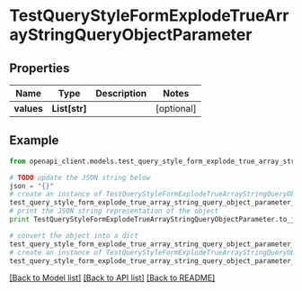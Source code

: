 # TestQueryStyleFormExplodeTrueArrayStringQueryObjectParameter


## Properties
Name | Type | Description | Notes
------------ | ------------- | ------------- | -------------
**values** | **List[str]** |  | [optional] 

## Example

```python
from openapi_client.models.test_query_style_form_explode_true_array_string_query_object_parameter import TestQueryStyleFormExplodeTrueArrayStringQueryObjectParameter

# TODO update the JSON string below
json = "{}"
# create an instance of TestQueryStyleFormExplodeTrueArrayStringQueryObjectParameter from a JSON string
test_query_style_form_explode_true_array_string_query_object_parameter_instance = TestQueryStyleFormExplodeTrueArrayStringQueryObjectParameter.from_json(json)
# print the JSON string representation of the object
print TestQueryStyleFormExplodeTrueArrayStringQueryObjectParameter.to_json()

# convert the object into a dict
test_query_style_form_explode_true_array_string_query_object_parameter_dict = test_query_style_form_explode_true_array_string_query_object_parameter_instance.to_dict()
# create an instance of TestQueryStyleFormExplodeTrueArrayStringQueryObjectParameter from a dict
test_query_style_form_explode_true_array_string_query_object_parameter_form_dict = test_query_style_form_explode_true_array_string_query_object_parameter.from_dict(test_query_style_form_explode_true_array_string_query_object_parameter_dict)
```
[[Back to Model list]](../README.md#documentation-for-models) [[Back to API list]](../README.md#documentation-for-api-endpoints) [[Back to README]](../README.md)


